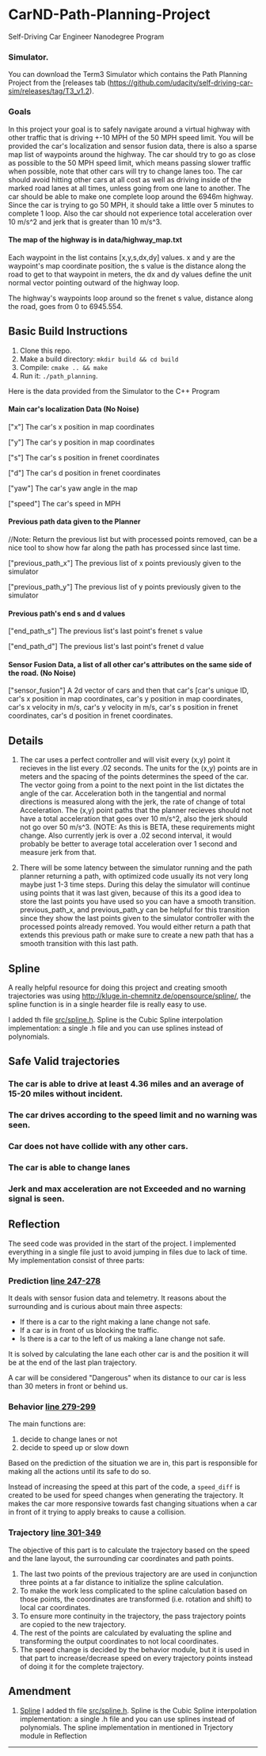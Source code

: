 # CarND-Path-Planning-Project
Self-Driving Car Engineer Nanodegree Program

### Simulator.
You can download the Term3 Simulator which contains the Path Planning Project from the [releases tab (https://github.com/udacity/self-driving-car-sim/releases/tag/T3_v1.2).

### Goals
In this project your goal is to safely navigate around a virtual highway with other traffic that is driving +-10 MPH of the 50 MPH speed limit. You will be provided the car's localization and sensor fusion data, there is also a sparse map list of waypoints around the highway. The car should try to go as close as possible to the 50 MPH speed limit, which means passing slower traffic when possible, note that other cars will try to change lanes too. The car should avoid hitting other cars at all cost as well as driving inside of the marked road lanes at all times, unless going from one lane to another. The car should be able to make one complete loop around the 6946m highway. Since the car is trying to go 50 MPH, it should take a little over 5 minutes to complete 1 loop. Also the car should not experience total acceleration over 10 m/s^2 and jerk that is greater than 10 m/s^3.

#### The map of the highway is in data/highway_map.txt
Each waypoint in the list contains  [x,y,s,dx,dy] values. x and y are the waypoint's map coordinate position, the s value is the distance along the road to get to that waypoint in meters, the dx and dy values define the unit normal vector pointing outward of the highway loop.

The highway's waypoints loop around so the frenet s value, distance along the road, goes from 0 to 6945.554.

## Basic Build Instructions

1. Clone this repo.
2. Make a build directory: `mkdir build && cd build`
3. Compile: `cmake .. && make`
4. Run it: `./path_planning`.

Here is the data provided from the Simulator to the C++ Program

#### Main car's localization Data (No Noise)

["x"] The car's x position in map coordinates

["y"] The car's y position in map coordinates

["s"] The car's s position in frenet coordinates

["d"] The car's d position in frenet coordinates

["yaw"] The car's yaw angle in the map

["speed"] The car's speed in MPH

#### Previous path data given to the Planner

//Note: Return the previous list but with processed points removed, can be a nice tool to show how far along
the path has processed since last time.

["previous_path_x"] The previous list of x points previously given to the simulator

["previous_path_y"] The previous list of y points previously given to the simulator

#### Previous path's end s and d values

["end_path_s"] The previous list's last point's frenet s value

["end_path_d"] The previous list's last point's frenet d value

#### Sensor Fusion Data, a list of all other car's attributes on the same side of the road. (No Noise)

["sensor_fusion"] A 2d vector of cars and then that car's [car's unique ID, car's x position in map coordinates, car's y position in map coordinates, car's x velocity in m/s, car's y velocity in m/s, car's s position in frenet coordinates, car's d position in frenet coordinates.

## Details

1. The car uses a perfect controller and will visit every (x,y) point it recieves in the list every .02 seconds. The units for the (x,y) points are in meters and the spacing of the points determines the speed of the car. The vector going from a point to the next point in the list dictates the angle of the car. Acceleration both in the tangential and normal directions is measured along with the jerk, the rate of change of total Acceleration. The (x,y) point paths that the planner recieves should not have a total acceleration that goes over 10 m/s^2, also the jerk should not go over 50 m/s^3. (NOTE: As this is BETA, these requirements might change. Also currently jerk is over a .02 second interval, it would probably be better to average total acceleration over 1 second and measure jerk from that.

2. There will be some latency between the simulator running and the path planner returning a path, with optimized code usually its not very long maybe just 1-3 time steps. During this delay the simulator will continue using points that it was last given, because of this its a good idea to store the last points you have used so you can have a smooth transition. previous_path_x, and previous_path_y can be helpful for this transition since they show the last points given to the simulator controller with the processed points already removed. You would either return a path that extends this previous path or make sure to create a new path that has a smooth transition with this last path.


## Spline
A really helpful resource for doing this project and creating smooth trajectories was using http://kluge.in-chemnitz.de/opensource/spline/, the spline function is in a single hearder file is really easy to use.

I added th file [src/spline.h](./scr/spline.h). Spline is the Cubic Spline interpolation implementation: a single .h file and you can use splines instead of polynomials.


## Safe Valid trajectories

### The car is able to drive at least 4.36 miles and an average of 15-20 miles without incident.

### The car drives according to the speed limit and no warning was seen.

### Car does not have collide with any other cars.

<!-- ### The car stays in its lane, except for the time between changing lanes. -->

### The car is able to change lanes


### Jerk and max acceleration are not Exceeded and no warning signal is seen.


## Reflection

The seed code was provided in the start of the project. I implemented everything in a single file just to avoid jumping in files due to lack of time. My implementation consist of three parts:

### Prediction [line 247-278](./src/main.cpp#L247)
It deals with sensor fusion data and  telemetry. It reasons about the surrounding and is curious about main three aspects:

- If there is a car to the right making a lane change not safe.
- If a car is in front of us blocking the traffic.
- Is there is a car to the left of us making a lane change not safe.

It is solved by calculating the lane each other car is and the position it will be at the end of the last plan trajectory.

A car will be considered "Dangerous" when its distance to our car is less than 30 meters in front or behind us.


### Behavior [line 279-299](./src/main.cpp#L279)
The main functions are:
1. decide to change lanes or not
2. decide to speed up or slow down

Based on the prediction of the situation we are in, this part is responsible for making all the actions until its safe to do so.

Instead of increasing the speed at this part of the code, a `speed_diff` is created to be used for speed changes when generating the trajectory. It makes the car more responsive towards fast changing situations when a car in front of it trying to apply breaks to cause a collision.

### Trajectory [line 301-349](./src/main.cpp#L301)
The objective of this part is to calculate the trajectory based on the speed and the lane layout, the surrounding car coordinates and path points.


1. The last two points of the previous trajectory are are used in conjunction three points at a far distance to initialize the spline calculation.
2. To make the work less complicated to the spline calculation based on those points, the coordinates are transformed (i.e. rotation and shift) to local car coordinates.
3. To ensure more continuity in the trajectory, the pass trajectory points are copied   to the new trajectory.
4. The rest of the points are calculated by evaluating the spline and transforming the output coordinates to not local coordinates.
5. The speed change is decided by the behavior module, but it is used in that part to increase/decrease speed on every trajectory points instead of doing it for the complete trajectory.


## Amendment

1. [Spline](http://kluge.in-chemnitz.de/opensource/spline/)
I added th file [src/spline.h](./scr/spline.h). Spline is the Cubic Spline interpolation implementation: a single .h file and you can use splines instead of polynomials. The spline implementation in mentioned in Trjectory module in Reflection
---
